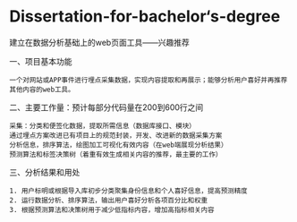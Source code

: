 # Dissertation-for-bachelor‘s-degree

建立在数据分析基础上的web页面工具——兴趣推荐

一、项目基本功能

	一个对网站或APP事件进行埋点采集数据，实现内容提取和再展示；能够分析用户喜好并再推荐其他内容的web工具。
	
二、主要工作量：预计每部分代码量在200到600行之间

	采集：分类和便签化数据，提取所需信息（数据库接口、模块）
	通过埋点方案改进已有项目上的规范封装，开发、改进新的数据采集方案
	分析信息，排序算法，绘图加工可视化有效内容（在web端展现分析结果）
	预测算法和标签决策树（着重有效生成相关内容的推荐，最主要的工作）

三、分析结果和用处
	
	1. 用户标明或根据导入库初步分类聚集身份信息和个人喜好信息，提高预测精度
	2. 运行数据分析、排序算法，输出用户喜好分析各项百分比和权重
	3. 根据预测算法和决策树用于减少低指标内容，增加高指标相关内容
